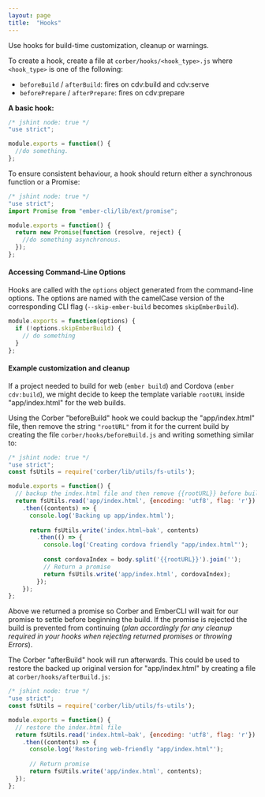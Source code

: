 ```yaml
---
layout: page
title:  "Hooks"
---
```


Use hooks for build-time customization, cleanup or warnings.

To create a hook, create a file at `corber/hooks/<hook_type>.js` where `<hook_type>` is one of the following:

* `beforeBuild` / `afterBuild`: fires on cdv:build and cdv:serve
* `beforePrepare` / `afterPrepare`: fires on cdv:prepare

**A basic hook:**

```js
/* jshint node: true */
"use strict";

module.exports = function() {
  //do something.
};
```

To ensure consistent behaviour, a hook should return either a synchronous function or a Promise:

```js
/* jshint node: true */
"use strict";
import Promise from "ember-cli/lib/ext/promise";

module.exports = function() {
  return new Promise(function (resolve, reject) {
    //do something asynchronous.
  });
};
```

#### Accessing Command-Line Options

Hooks are called with the `options` object generated from the command-line options. The options are named with the camelCase version of the corresponding CLI flag (`--skip-ember-build` becomes `skipEmberBuild`).

```js
module.exports = function(options) {
  if (!options.skipEmberBuild) {
    // do something
  }
};
```

#### Example customization and cleanup
If a project needed to build for web (`ember build`) and Cordova (`ember cdv:build`), we might decide to keep the template variable `rootURL` inside "app/index.html" for the web builds. 

Using the Corber "beforeBuild" hook we could backup the "app/index.html" file, then remove the string `"rootURL"` from it for the current build by creating the file `corber/hooks/beforeBuild.js` and writing something similar to:

```javascript
/* jshint node: true */
"use strict";
const fsUtils = require('corber/lib/utils/fs-utils');

module.exports = function() {
  // backup the index.html file and then remove {{rootURL}} before build.
  return fsUtils.read('app/index.html', {encoding: 'utf8', flag: 'r'})
    .then((contents) => {
      console.log('Backing up app/index.html');
      
      return fsUtils.write('index.html~bak', contents)
        .then(() => {
          console.log('Creating cordova friendly "app/index.html"');
          
          const cordovaIndex = body.split('{{rootURL}}').join('');
          // Return a promise
          return fsUtils.write('app/index.html', cordovaIndex);
        });
    });
};
```

Above we returned a promise so Corber and EmberCLI will wait for our promise to settle before beginning the build. If the promise is rejected the build is prevented from continuing (*plan accordingly for any cleanup required in your hooks when rejecting returned promises or throwing Errors*).

The Corber "afterBuild" hook will run afterwards. This could be used to restore the backed up original version for "app/index.html" by creating a file at `corber/hooks/afterBuild.js`:

```javascript
/* jshint node: true */
"use strict";
const fsUtils = require('corber/lib/utils/fs-utils');

module.exports = function() {
  // restore the index.html file
  return fsUtils.read('index.html~bak', {encoding: 'utf8', flag: 'r'})
    .then((contents) => {
      console.log('Restoring web-friendly "app/index.html"');
    
      // Return promise
      return fsUtils.write('app/index.html', contents);
  });
};
```
